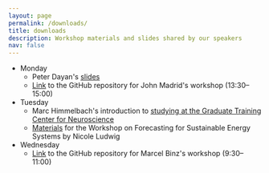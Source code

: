 ```yaml
---
layout: page
permalink: /downloads/
title: downloads
description: Workshop materials and slides shared by our speakers
nav: false
---
```


- Monday
  - Peter Dayan's [slides](/assets/pdf/dayan_risk.pdf)
  - [Link](https://github.com/JohnMadrid/IICCSSS-workshop) to the GitHub repository for John Madrid's workshop (13:30–15:00)
- Tuesday
  - Marc Himmelbach's introduction to [studying at the Graduate Training Center for Neuroscience](/assets/pdf/Marc_Himmelbach_Studying_at_the_GTC_IICCSSS_2023.pdf)
  - [Materials](https://colab.research.google.com/drive/1mFE-UijB18O72RqQgjarryb7accvbRtJ?usp=sharing) for the Workshop on Forecasting for Sustainable Energy Systems by Nicole Ludwig
- Wednesday
  - [Link](https://github.com/marcelbinz/GPTs-and-how-to-prompt-them/tree/main) to the GitHub repository for Marcel Binz's workshop (9:30–11:00)
